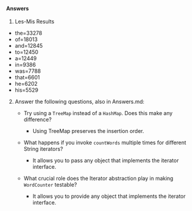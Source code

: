 #### Answers

1. Les-Mis Results
  - the=33278
  - of=18013
  - and=12845
  - to=12450
  - a=12449
  - in=9386
  - was=7788
  - that=6601
  - he=6202
  - his=5529

2. Answer the following questions, also in Answers.md:
   - Try using a `TreeMap` instead of a `HashMap`. Does this make any difference?
   
      - Using TreeMap preserves the insertion order. 
   - What happens if you invoke `countWords` multiple times for different String iterators?
  
      - It allows you to pass any object that implements the iterator interface.
   - What crucial role does the Iterator abstraction play in making `WordCounter` testable?
   
      - It allows you to provide any object that implements the iterator interface. 

